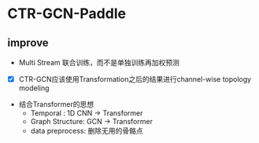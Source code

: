 # CTR-GCN-Paddle

## improve
- Multi Stream 联合训练，而不是单独训练再加权预测
- [x] CTR-GCN应该使用Transformation之后的结果进行channel-wise topology modeling
- 结合Transformer的思想
  - Temporal : 1D CNN -> Transformer
  - Graph Structure: GCN -> Transformer
  - data preprocess: 删除无用的骨骼点